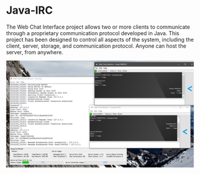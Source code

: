 # Java-IRC
The Web Chat Interface project allows two or more clients to communicate through a proprietary communication protocol developed in Java. This project has been designed to control all aspects of the system, including the client, server, storage, and communication protocol. Anyone can host the server, from anywhere.

![WebChatInterfaceUI.png](https://raw.githubusercontent.com/brandon1024/Java-IRC/master/WebChatInterfaceUI.png)
